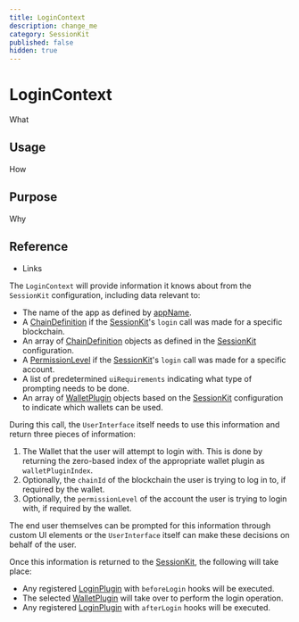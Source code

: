 ```yaml
---
title: LoginContext
description: change_me
category: SessionKit
published: false
hidden: true
---
```


# LoginContext

What

## Usage

How

## Purpose

Why

## Reference

- Links

The `LoginContext` will provide information it knows about from the `SessionKit` configuration, including data relevant to:

- The name of the app as defined by [appName](/docs/antelope/name).
- A [ChainDefinition](/docs/utilities/common-library#chaindefinition) if the [SessionKit](/docs/session-kit/session-kit-factory)'s `login` call was made for a specific blockchain.
- An array of [ChainDefinition](/docs/utilities/common-library#chaindefinition) objects as defined in the [SessionKit](/docs/session-kit/session-kit-factory) configuration.
- A [PermissionLevel](/docs/antelope/permission-level) if the [SessionKit](/docs/session-kit/session-kit-factory)'s `login` call was made for a specific account.
- A list of predetermined `uiRequirements` indicating what type of prompting needs to be done.
- An array of [WalletPlugin](/docs/session-kit/plugin-wallet) objects based on the [SessionKit](/docs/session-kit/session-kit-factory) configuration to indicate which wallets can be used.

During this call, the `UserInterface` itself needs to use this information and return three pieces of information:

1. The Wallet that the user will attempt to login with. This is done by returning the zero-based index of the appropriate wallet plugin as `walletPluginIndex`.
2. Optionally, the `chainId` of the blockchain the user is trying to log in to, if required by the wallet.
3. Optionally, the `permissionLevel` of the account the user is trying to login with, if required by the wallet.

The end user themselves can be prompted for this information through custom UI elements or the `UserInterface` itself can make these decisions on behalf of the user.

Once this information is returned to the [SessionKit](/docs/session-kit/session-kit-factory), the following will take place:

- Any registered [LoginPlugin](/docs/session-kit/plugin-login) with `beforeLogin` hooks will be executed.
- The selected [WalletPlugin](/docs/session-kit/plugin-wallet) will take over to perform the login operation.
- Any registered [LoginPlugin](/docs/session-kit/plugin-login) with `afterLogin` hooks will be executed.
